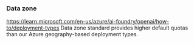 ### Data zone 
https://learn.microsoft.com/en-us/azure/ai-foundry/openai/how-to/deployment-types
Data zone standard provides higher default quotas than our Azure geography-based deployment types.
